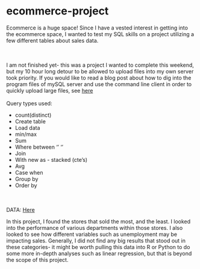 # ecommerce-project
Ecommerce is a huge space! Since I have a vested interest in getting into the ecommerce space, I wanted to test my SQL skills on a project utilizing a few different tables about sales data.

<br><br>I am not finished yet- this was a project I wanted to complete this weekend, but my 10 hour long detour to be allowed to upload files into my own server took priority. If you would like to read a blog post about how to dig into the program files of mySQL server and use the command line client in order to quickly upload large files, see [here](https://anniesanalytics.wixsite.com/annie-nelson/post/uploading-large-files-to-mysql-server-the-quest)
<br><br>
Query types used:
- count(distinct)
- Create table
- Load data
- min/max
- Sum
- Where between ‘’ ‘’
- Join
- With new as - stacked (cte’s)
- Avg
- Case when
- Group by
- Order by

<br><br>
DATA: [Here](https://www.kaggle.com/datasets/manjeetsingh/retaildataset)


In this project, I found the stores that sold the most, and the least. I looked into the performance of various departments within those stores. I also looked to see how different variables such as unemployment may be impacting sales. Generally, I did not find any big results that stood out in these categories- it might be worth pulling this data into R or Python to do some more in-depth analyses such as linear regression, but that is beyond the scope of this project. 
